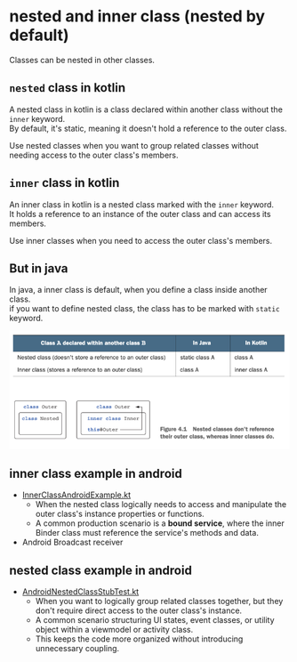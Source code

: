 # nested and inner class (nested by default)

Classes can be nested in other classes.

## `nested` class in kotlin

A nested class in kotlin is a class declared within another class without the `inner` keyword.  
By default, it's static, meaning it doesn't hold a reference to the outer class.

Use nested classes when you want to group related classes without needing access to the outer
class's members.

## `inner` class in kotlin

An inner class in kotlin is a nested class marked with the `inner` keyword.  
It holds a reference to an instance of the outer class and can access its members.

Use inner classes when you need to access the outer class's members.

## But in java

In java, a inner class is default, when you define a class inside another class.  
if you want to define nested class, the class has to be marked with `static` keyword.

![img.png](nested%20vs%20inner.png)

## inner class example in android

* [InnerClassAndroidExample.kt](InnerClassAndroidExample.kt)
    * When the nested class logically needs to access and manipulate the outer class's instance
      properties or functions.
    * A common production scenario is a **bound service**, where the inner Binder class must
      reference the service's methods and data.
* Android Broadcast receiver

## nested class example in android

* [AndroidNestedClassStubTest.kt](NestedClassAndroidExample.kt)
    * When you want to logically group related classes together, but they don't require direct
      access to the outer class's instance.
    * A common scenario structuring UI states, event classes, or utility object within a viewmodel
      or activity class.
    * This keeps the code more organized without introducing unnecessary coupling.

